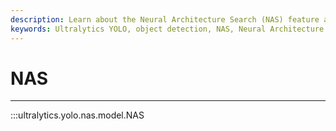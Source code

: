 ```yaml
---
description: Learn about the Neural Architecture Search (NAS) feature available in Ultralytics YOLO. Find out how NAS can improve object detection models and increase accuracy. Get started today!.
keywords: Ultralytics YOLO, object detection, NAS, Neural Architecture Search, model optimization, accuracy improvement
---
```


# NAS
---
:::ultralytics.yolo.nas.model.NAS
<br><br>
